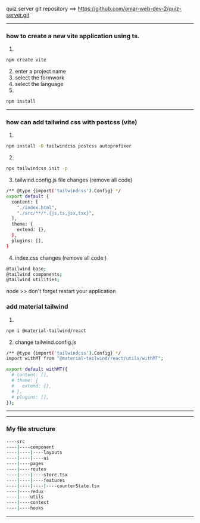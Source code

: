 quiz server git repository ==> https://github.com/omar-web-dev-2/quiz-server.git 


------------------------------------------------------------
### how to create a new vite application using ts.
1.
```bash 
npm create vite 
```
2. enter a project name 
3. select the formwork 
4. select the language
5. 
```bash 
npm install
```
----------------------------------------------------------------
### how can add tailwind css with postcss (vite)
1. 
```bash
npm install -D tailwindcss postcss autoprefixer
```
2. 
```bash 
npx tailwindcss init -p
``` 
3. tailwind.config.js file changes (remove all code)
```bash 
/** @type {import('tailwindcss').Config} */
export default {
  content: [
    "./index.html",
    "./src/**/*.{js,ts,jsx,tsx}",
  ],
  theme: {
    extend: {},
  },
  plugins: [],
}
``` 
4. index.css changes (remove all code )
```bash 
@tailwind base;
@tailwind components;
@tailwind utilities;
```
node >> don't forget restart your application

### add material tailwind

1. 
```bash 
npm i @material-tailwind/react
```
2. change tailwind.config.js 

```bash 
/** @type {import('tailwindcss').Config} */
import withMT from "@material-tailwind/react/utils/withMT";

export default withMT({
  # content: [],
  # theme: {
  #   extend: {},
  # },
  # plugins: [],
});


```

----------------------------------------------------------------






----------------------------------------------------------------
### My file structure
```bash 
----src
----|----component
----|----|----layouts
----|----|----ui
----|----pages
----|----routes
----|----|----store.tsx
----|----|----features
----|----|----|----counterState.tsx
----|----redux
----|----utils
----|----context
----|----hooks
```
----------------------------------------------------------------